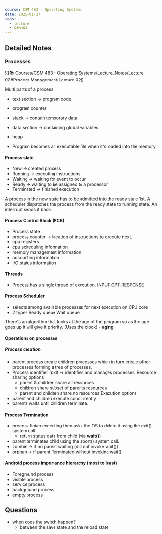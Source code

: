 ```yaml
---
course: CSM 483 - Operating Systems
date: 2025-01-27
tags:
  - lecture
  - CSM483
---
```

## Detailed Notes
### Processes 
![[📚 Courses/CSM 483 - Operating Systems/Lecture_Notes/Lecture 02#Process Management|Lecture 02]]

Multi parts of a process
- text section -> program code
- program counter
- stack -> contain temporary data
- data section -> containing global variables
- heap

- Program becomes an executable file when it's loaded into the memory 
#### Process state
 - New -> created process
 - Running -> executing instructions 
 - Waiting -> waiting for event to occur 
 - Ready -> waiting to be assigned to a processor 
 - Terminated -> finished execution 

A process in the new state has to be admitted into the ready state 1st. 
A scheduler dispatches the process from the ready state to running state. An interrupt sends it back.
#### Process Control Block (PCB)
- Process state
- process counter -> location of instructions to execute next.
- cpu registers
- cpu scheduling information 
- memory management information
- accounting information
- I/O status information
#### Threads
- Process has a single thread of execution.
~~INPUT GPT RESPONSE~~ 
#### Process Scheduler 
- selects among available processes for next execution on CPU core
- 2 types
	Ready queue
	Wait queue

There's an algorithm that looks at the age of the program so as the age goes up it will give it priority. (Uses the clock) - **aging** 

#### Operations on processes
##### Process creation
- parent process create children processes which in turn create other processes forming a tree of processes.
- Process identifier (pid) -> identifies and manages processes.
	Resource sharing options
	- parent & children share all resources
	- children share subset of parents resources 
	- parent and children share no resources
Execution options
- parent and children execute concurrently 
- parents waits until children terminate.
#### Process Termination 
- process finiah executing then asks the OS to delete it using the exit() system call.
	- return status data from child (via **wait()**)
- parent terminates child using the abort() system call.
- zombie -> if no parent waiting (did not invoke wait())
- orphan -> if parent Terminated without invoking wait()

#### Android process importance hierarchy **(most to least)**
- Foreground process
- visible process
- service process
- background process
- empty process

## Questions
- when does the switch happen?
	- between the save state and the reload state 